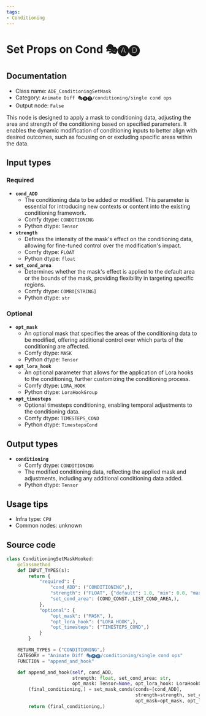 ```yaml
---
tags:
- Conditioning
---
```


# Set Props on Cond 🎭🅐🅓
## Documentation
- Class name: `ADE_ConditioningSetMask`
- Category: `Animate Diff 🎭🅐🅓/conditioning/single cond ops`
- Output node: `False`

This node is designed to apply a mask to conditioning data, adjusting the area and strength of the conditioning based on specified parameters. It enables the dynamic modification of conditioning inputs to better align with desired outcomes, such as focusing on or excluding specific areas within the data.
## Input types
### Required
- **`cond_ADD`**
    - The conditioning data to be added or modified. This parameter is essential for introducing new contexts or content into the existing conditioning framework.
    - Comfy dtype: `CONDITIONING`
    - Python dtype: `Tensor`
- **`strength`**
    - Defines the intensity of the mask's effect on the conditioning data, allowing for fine-tuned control over the modification's impact.
    - Comfy dtype: `FLOAT`
    - Python dtype: `float`
- **`set_cond_area`**
    - Determines whether the mask's effect is applied to the default area or the bounds of the mask, providing flexibility in targeting specific regions.
    - Comfy dtype: `COMBO[STRING]`
    - Python dtype: `str`
### Optional
- **`opt_mask`**
    - An optional mask that specifies the areas of the conditioning data to be modified, offering additional control over which parts of the conditioning are affected.
    - Comfy dtype: `MASK`
    - Python dtype: `Tensor`
- **`opt_lora_hook`**
    - An optional parameter that allows for the application of Lora hooks to the conditioning, further customizing the conditioning process.
    - Comfy dtype: `LORA_HOOK`
    - Python dtype: `LoraHookGroup`
- **`opt_timesteps`**
    - Optional timesteps conditioning, enabling temporal adjustments to the conditioning data.
    - Comfy dtype: `TIMESTEPS_COND`
    - Python dtype: `TimestepsCond`
## Output types
- **`conditioning`**
    - Comfy dtype: `CONDITIONING`
    - The modified conditioning data, reflecting the applied mask and adjustments, including any additional conditioning data added.
    - Python dtype: `Tensor`
## Usage tips
- Infra type: `CPU`
- Common nodes: unknown


## Source code
```python
class ConditioningSetMaskHooked:
    @classmethod
    def INPUT_TYPES(s):
        return {
            "required": {
                "cond_ADD": ("CONDITIONING",),
                "strength": ("FLOAT", {"default": 1.0, "min": 0.0, "max": 10.0, "step": 0.01}),
                "set_cond_area": (COND_CONST._LIST_COND_AREA,),
            },
            "optional": {
                "opt_mask": ("MASK", ),
                "opt_lora_hook": ("LORA_HOOK",),
                "opt_timesteps": ("TIMESTEPS_COND",)
            }
        }

    RETURN_TYPES = ("CONDITIONING",)
    CATEGORY = "Animate Diff 🎭🅐🅓/conditioning/single cond ops"
    FUNCTION = "append_and_hook"

    def append_and_hook(self, cond_ADD,
                        strength: float, set_cond_area: str,
                        opt_mask: Tensor=None, opt_lora_hook: LoraHookGroup=None, opt_timesteps: TimestepsCond=None):
        (final_conditioning,) = set_mask_conds(conds=[cond_ADD],
                                               strength=strength, set_cond_area=set_cond_area,
                                               opt_mask=opt_mask, opt_lora_hook=opt_lora_hook, opt_timesteps=opt_timesteps)
        return (final_conditioning,) 

```
